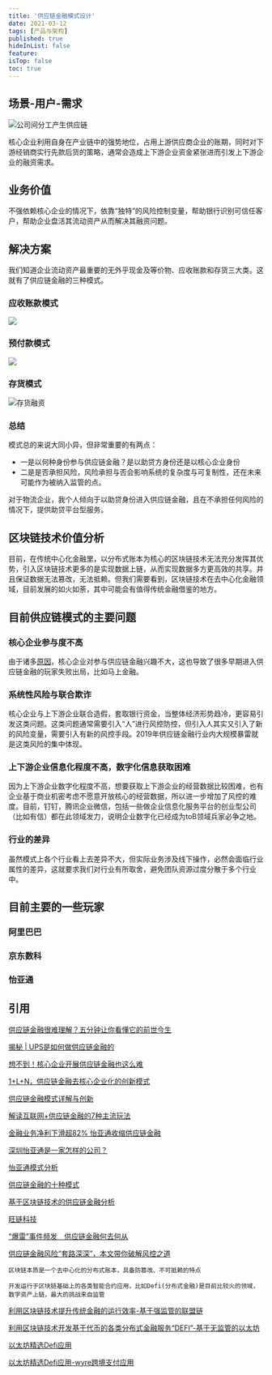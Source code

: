 ```yaml
---
title: '供应链金融模式设计'
date: 2021-03-12 
tags: [产品与架构]
published: true
hideInList: false
feature: 
isTop: false
toc: true
---
```


## 场景-用户-需求

![公司间分工产生供应链](https://img.mp.sohu.com/upload/20170515/47fb51c4bf4548b388c86bebd25ff8b1.png)

核心企业利用自身在产业链中的强势地位，占用上游供应商企业的账期，同时对下游经销商实行先款后货的策略，通常会造成上下游企业资金紧张进而引发上下游企业的融资需求。

## 业务价值

不强依赖核心企业的情况下，依靠“独特”的风险控制变量，帮助银行识别可信任客户，帮助企业盘活其流动资产从而解决其融资问题。

## 解决方案

我们知道企业流动资产最重要的无外乎现金及等价物、应收账款和存货三大类。这就有了供应链金融的三种模式。

### 应收账款模式

![](https://img.mp.sohu.com/upload/20170515/abed967ec6124c24ab4f9d7de3d584a3.png)

### 预付款模式

![](https://img.mp.sohu.com/upload/20170515/a7ba0d8d25b247e6844389a7c578dfd4.png)

### 存货模式

![存货融资](https://img.mp.sohu.com/upload/20170515/84e958c8d5e24f69bba9aff7b4ce9b1d.png)

### 总结

模式总的来说大同小异，但非常重要的有两点：

- 一是以何种身份参与供应链金融？是以助贷方身份还是以核心企业身份
- 二是是否承担风险，风险承担与否会影响系统的复杂度与可复制性，还在未来可能作为被纳入监管的点。

对于物流企业，我个人倾向于以助贷身份进入供应链金融，且在不承担任何风险的情况下，提供助贷平台型服务。


## 区块链技术价值分析

目前，在传统中心化金融里，以分布式账本为核心的区块链技术无法充分发挥其优势，引入区块链技术更多的是实现数据上链，从而实现数据多方更高效的共享。并且保证数据无法篡改，无法抵赖。但我们需要看到，区块链技术在去中心化金融领域，目前发展的如火如荼，其中可能会有值得传统金融借鉴的地方。

## 目前供应链模式的主要问题

### 核心企业参与度不高

由于诸多[原因](https://www.sohu.com/a/331981321_470085)，核心企业对参与供应链金融兴趣不大，这也导致了很多早期进入供应链金融的玩家失败出局，比如马上金融。

### 系统性风险与联合欺诈

核心企业与上下游企业联合造假，套取银行资金，当整体经济形势趋冷，更容易引发这类问题。这类问题通常需要引入“人”进行风控防控，但引入人其实又引入了新的风险变量，需要引入有新的风控手段。2019年供应链金融行业内大规模暴雷就是这类风险的集中体现。

### 上下游企业信息化程度不高，数字化信息获取困难

因为上下游企业数字化程度不高，想要获取上下游企业的经营数据比较困难，也有企业基于商业机密考虑不愿意开放核心的经营数据，所以进一步增加了风控的难度。目前，钉钉，腾讯企业微信，包括一些做企业信息化服务平台的创业型公司（比如有信）都在此领域发力，说明企业数字化已经成为toB领域兵家必争之地。

### 行业的差异

虽然模式上各个行业看上去差异不大，但实际业务涉及线下操作，必然会面临行业属性的差异，这就要求我们对行业有所取舍，避免团队资源过度分散于多个行业中。

## 目前主要的一些玩家

### 阿里巴巴

### 京东数科

### 怡亚通


## 引用

[供应链金融很难理解？五分钟让你看懂它的前世今生 ](https://www.sohu.com/a/140700570_762607)

[揭秘 | UPS是如何做供应链金融的](https://www.sohu.com/a/122850846_465938)

[想不到！核心企业开展供应链金融也这么难 ](https://www.sohu.com/a/331981321_470085)

[1+L+N，供应链金融去核心企业化的创新模式](http://www.cindmin.com/news_20282.html)

[供应链金融模式详解与创新](https://baijiahao.baidu.com/s?id=1662039874232911230&wfr=spider&for=pc)

[解读互联网+供应链金融的7种主流玩法](https://cloud.tencent.com/developer/article/1540382)

[金融业务净利下滑超82% 怡亚通收缩供应链金融](https://finance.sina.com.cn/stock/relnews/cn/2019-08-17/doc-ihytcern1420926.shtml)

[深圳怡亚通是一家怎样的公司？](https://www.zhihu.com/question/22548870)

[怡亚通模式分析](http://www.360doc.com/content/17/0627/18/33525822_667005334.shtml)

[供应链金融的十种模式](http://www.oh100.com/peixun/gongyinglian/233633.html)

[基于区块链技术的供应链金融分析](http://www.lianmenhu.com/blockchain-19190-1)

[旺链科技](http://www.vonechain.com/web/solution/page)

[“爆雷”事件频发　供应链金融何去何从](https://kbase.10000link.com/newsdetail.aspx?doc=2019081390003)

[供应链金融风险“套路深深”，本文带你破解风控之道](https://new.qq.com/omn/20200917/20200917A0DDJK00.html)

`区块链本质是一个去中心化的分布式账本，具备防篡改、不可抵赖的特点`

`开发运行于区块链基础上的各类智能合约应用，比如Defi(分布式金融)是目前比较火的领域，数字资产上链，最大的挑战来自监管`

[利用区块链技术提升传统金融的运行效率-基于强监管的联盟链](https://finance.sina.com.cn/money/bank/bank_hydt/2021-01-11/doc-iiznctkf1453100.shtml)

[利用区块链技术开发基于代币的各类分布式金融服务“DEFI”-基于无监管的以太坊](https://www.bishijie.com/shendu/40464.html)

[以太坊精选Defi应用](https://www.block123.com/zh-hans/feature/awesome-ethereum-defi-decentralized-finance-list/)

[以太坊精选Defi应用-wyre跨境支付应用](https://www.block123.com/zh-hans/nav/999142480266.htm)

